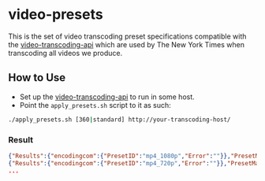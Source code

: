 # video-presets

This is the set of video transcoding preset specifications compatible with the [video-transcoding-api](https://github.com/NYTimes/video-transcoding-api) which are used by The New York Times when transcoding all videos we produce.

## How to Use

- Set up the [video-transcoding-api](https://github.com/NYTimes/video-transcoding-api) to run in some host.
- Point the `apply_presets.sh` script to it as such:
```bash
./apply_presets.sh [360|standard] http://your-transcoding-host/
```

### Result
```json
{"Results":{"encodingcom":{"PresetID":"mp4_1080p","Error":""}},"PresetMap":""}
{"Results":{"encodingcom":{"PresetID":"mp4_720p","Error":""}},"PresetMap":""}
...
```
